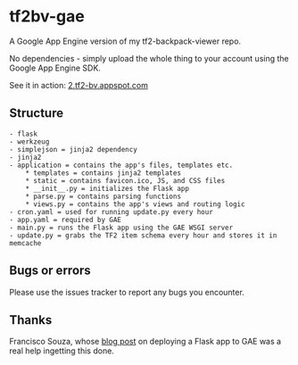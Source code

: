 tf2bv-gae
=========

A Google App Engine version of my tf2-backpack-viewer repo.

No dependencies - simply upload the whole thing to your account using the Google App Engine SDK.

See it in action: [2.tf2-bv.appspot.com](http://2.tf2-bv.appspot.com)

Structure
---------

	- flask
	- werkzeug
	- simplejson = jinja2 dependency
	- jinja2
	- application = contains the app's files, templates etc.
		* templates = contains jinja2 templates
		* static = contains favicon.ico, JS, and CSS files
		* __init__.py = initializes the Flask app
		* parse.py = contains parsing functions
		* views.py = contains the app's views and routing logic
	- cron.yaml = used for running update.py every hour
	- app.yaml = required by GAE
	- main.py = runs the Flask app using the GAE WSGI server
	- update.py = grabs the TF2 item schema every hour and stores it in memcache

Bugs or errors
--------------

Please use the issues tracker to report any bugs you encounter.

Thanks
------

Francisco Souza, whose [blog post](http://f.souza.cc/2010/08/flying-with-flask-on-google-app-engine.html) on deploying a Flask app to GAE was a real help ingetting this done.
